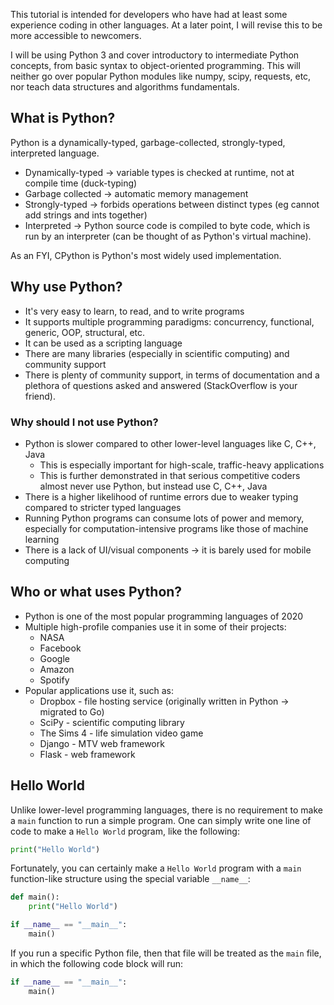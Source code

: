 This tutorial is intended for developers who have had at least some experience coding in other languages. At a later point, I will revise this to be more accessible to newcomers. 

I will be using Python 3 and cover introductory to intermediate Python concepts, from basic syntax to object-oriented programming. This will neither go over popular Python modules like numpy, scipy, requests, etc, nor teach data structures and algorithms fundamentals.

## What is Python?

Python is a dynamically-typed, garbage-collected, strongly-typed, interpreted language.

- Dynamically-typed -> variable types is checked at runtime, not at compile time (duck-typing)
- Garbage collected -> automatic memory management
- Strongly-typed -> forbids operations between distinct types (eg cannot add strings and ints together)
- Interpreted -> Python source code is compiled to byte code, which is run by an interpreter (can be thought of as Python's virtual machine).

As an FYI, CPython is Python's most widely used implementation.
## Why use Python?
- It's very easy to learn, to read, and to write programs
- It supports multiple programming paradigms: concurrency, functional, generic, OOP, structural, etc.
- It can be used as a scripting language
- There are many libraries (especially in scientific computing) and community support
- There is plenty of community support, in terms of documentation and a plethora of questions asked and answered (StackOverflow is your friend).
### Why should I not use Python?
- Python is slower compared to other lower-level languages like C, C++, Java
    - This is especially important for high-scale, traffic-heavy applications
    - This is further demonstrated in that serious competitive coders almost never use Python, but instead use C, C++, Java
- There is a higher likelihood of runtime errors due to weaker typing compared to stricter typed languages
- Running Python programs can consume lots of power and memory, especially for computation-intensive programs like those of machine learning
- There is a lack of UI/visual components -> it is barely used for mobile computing

## Who or what uses Python?
- Python is one of the most popular programming languages of 2020
- Multiple high-profile companies use it in some of their projects:
    - NASA
    - Facebook
    - Google
    - Amazon
    - Spotify
- Popular applications use it, such as:
    - Dropbox - file hosting service (originally written in Python -> migrated to Go)
    - SciPy - scientific computing library
    - The Sims 4 - life simulation video game
    - Django - MTV web framework
    - Flask - web framework

## Hello World
Unlike lower-level programming languages, there is no requirement to make a `main` function to run a simple program. One can simply write one line of code to make a `Hello World` program, like the following:
``` python
print("Hello World")
```
Fortunately, you can certainly make a `Hello World` program with a `main` function-like structure using the special variable `__name__`:
``` python
def main():
    print("Hello World")

if __name__ == "__main__":
    main()
```
If you run a specific Python file, then that file will be treated as the `main` file, in which the following code block will run:
```python
if __name__ == "__main__":
    main()
```
